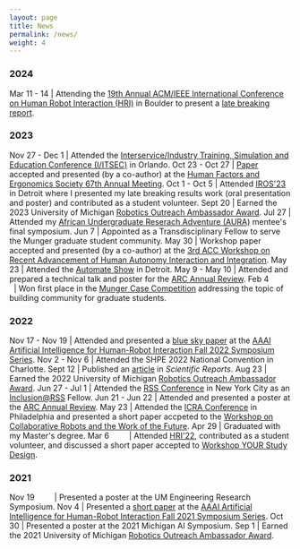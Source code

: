 ```yaml
---
layout: page
title: News
permalink: /news/
weight: 4
---
```



<style>
td, th {
   border: none!important;
}
</style>

### 2024
Mar 11 - 14 | Attending the [19th Annual ACM/IEEE International Conference on Human Robot Interaction (HRI)](https://humanrobotinteraction.org/2024/) in Boulder to present a [late breaking report](https://deepblue.lib.umich.edu/handle/2027.42/192466).

### 2023

Nov 27 - Dec 1 | Attended the [Interservice/Industry Training, Simulation and Education Conference (I/ITSEC)](https://www.iitsec.org/) in Orlando.
Oct 23 - Oct 27 | [Paper](https://deepblue.lib.umich.edu/bitstream/handle/2027.42/177382/Esterwood%20et%20al.%20HFES_2023.pdf?sequence=1) accepted and presented (by a co-author) at the [Human Factors and Ergonomics Society 67th Annual Meeting](https://www.hfes.org/Events/International-Annual-Meeting).
Oct 1 - Oct 5 | Attended [IROS'23](https://ieee-iros.org/) in Detroit where I presented my late breaking results work (oral presentation and poster) and contributed as a student volunteer.
Sept 20 | Earned the 2023 University of Michigan [Robotics Outreach Ambassador Award](https://robotics.umich.edu/2023/celebrating-the-robotics-outreach-ambassadors-of-2023/).
Jul 27 | Attended my [African Undergraduate Reserach Adventure (AURA)](https://aura.engin.umich.edu/) mentee's final symposium.
Jun 7 | Appointed as a Transdisciplinary Fellow to serve the Munger graduate student community.
May 30 | Workshop paper accepted and presented (by a co-author) at the [3rd ACC Workshop on Recent Advancement of Human Autonomy Interaction and Integration](https://zoe104yao.github.io/ACC2023Workshop/).
May 23 | Attended the [Automate Show](https://www.automateshow.com/) in Detroit.
May 9 - May 10 | Attended and prepared a technical talk and poster for the [ARC Annual Review](https://arc.engin.umich.edu/events/annual-program-review/).
Feb 4 &nbsp; &nbsp; &nbsp; &nbsp; &nbsp; &nbsp; | Won first place in the [Munger Case Competition](https://sites.google.com/umich.edu/munger-case-competition/home) addressing the topic of building community for graduate students.

### 2022

Nov 17 - Nov 19 | Attended and presented a [blue sky paper](https://arxiv.org/pdf/2210.03259.pdf) at the [AAAI Artificial Intelligence for Human-Robot Interaction Fall 2022 Symposium Series](https://ai-hri.github.io/2022/#home).
Nov 2 - Nov 6 | Attended the SHPE 2022 National Convention in Charlotte.
Sept 12 | Published an [article](https://www.nature.com/articles/s41598-022-19140-5) in _Scientific Reports_.
Aug 23 | Earned the 2022 University of Michigan [Robotics Outreach Ambassador Award](https://robotics.umich.edu/2022/the-2022-robotics-outreach-ambassadors/?utm_campaign=Michigan%20Robotics%20Newsletter&utm_medium=email&utm_source=Revue%20newsletter).
Jun 27 - Jul 1 | Attended the [RSS Conference](https://roboticsconference.org/) in New York City as an [Inclusion@RSS](https://sites.google.com/andrew.cmu.edu/inclusion-rss-2022/home) Fellow.
Jun 21 - Jun 22 | Attended and presented a poster at the [ARC Annual Review](https://arc.engin.umich.edu/events/annual-program-review/).
May 23 | Attended the [ICRA Conference](https://www.icra2022.org/) in Philadelphia and presented a short paper accpeted to the [Workshop on Collaborative Robots and the Work of the Future](https://sites.google.com/view/icra22ws-cor-wotf/home).
Apr 29 | Graduated with my Master's degree.
Mar 6 &nbsp; &nbsp; &nbsp; &nbsp; | Attended [HRI'22](https://humanrobotinteraction.org/2022/), contributed as a student volunteer, and discussed a short paper accepted to [Workshop YOUR Study Design](https://sites.google.com/view/hri22-wysd/home).


### 2021

Nov 19 &nbsp; &nbsp; &nbsp; &nbsp; | Presented a poster at the UM Engineering Research Symposium.
Nov 4        | Presented a [short paper](https://deepblue.lib.umich.edu/handle/2027.42/170403) at the [AAAI Artificial Intelligence for Human-Robot Interaction Fall 2021 Symposium Series](https://ai-hri.github.io/2021/#home).
Oct 30       | Presented a poster at the 2021 Michigan AI Symposium.
Sep 1        | Earned the 2021 University of Michigan [Robotics Outreach Ambassador Award](https://robotics.umich.edu/2021/announcing-the-2021-robotics-outreach-ambassadors/#:~:text=In%20honor%20of%20their%20work,Kevin%20Lieberman).
